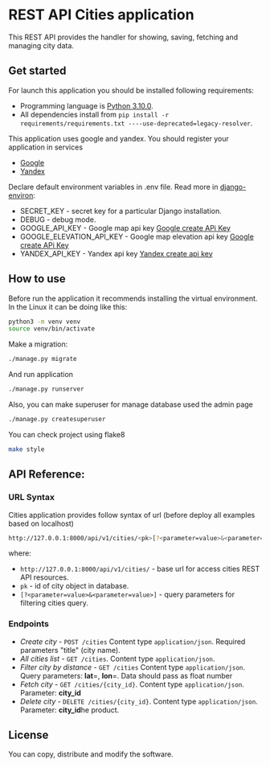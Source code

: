 # REST API Cities application

This REST API provides the handler for showing, saving, fetching and managing city data.

## Get started
For launch this application you should be installed following requirements:
- Programming language is [Python 3.10.0](https://www.python.org/downloads/release/python-3100/).
- All dependencies install from `pip install -r requirements/requirements.txt ----use-deprecated=legacy-resolver`.

This application uses google and yandex. You should register your application in services
- [Google](https://console.cloud.google.com/projectcreate?previousPage=%2Fprojectselector2%2Fgoogle%2Fmaps-apis%2Fcredentials%3F_ga%3D2.155322681.388134049.1644719244-2008333952.1644499982)
- [Yandex](https://yandex.com/dev/maps/geocoder/?from=mapsapi)

Declare default environment variables in .env file. Read more in [django-environ](https://django-environ.readthedocs.io/en/latest/):
- SECRET_KEY - secret key for a particular Django installation.
- DEBUG - debug mode.
- GOOGLE_API_KEY - Google map api key [Google create APi Key](https://console.cloud.google.com/google/maps-apis)
- GOOGLE_ELEVATION_API_KEY - Google map elevation api key [Google create APi Key](https://console.cloud.google.com/google/maps-apis)
- YANDEX_API_KEY - Yandex api key [Yandex create api key](https://yandex.com/dev/maps/geocoder/?from=mapsapi)

## How to use
Before run the application it recommends installing the virtual environment. In the Linux it can be doing like this:
```sh
python3 -m venv venv
source venv/bin/activate
```

Make a migration:
```sh
./manage.py migrate
```
And run application
```sh
./manage.py runserver
```

Also, you can make superuser for manage database used the admin page
```sh
./manage.py createsuperuser
```

You can check project using flake8
```sh
make style
```

## API Reference:

### URL Syntax
Cities application provides follow syntax of url (before deploy all examples based on localhost)

```sh
http://127.0.0.1:8000/api/v1/cities/<pk>[?<parameter=value>&<parameter=value>]
```

where:

- `http://127.0.0.1:8000/api/v1/cities/` - base url for access cities REST API resources.
- `pk` - id of city object in database.
- `[?<parameter=value>&<parameter=value>]` - query parameters for filtering cities query.

### Endpoints

- *Create city* - `POST /cities` Content type `application/json`. Required parameters "title" (city name).
- *All cities list* - `GET /cities`. Content type `application/json`.
- *Filter city by distance* - `GET /cities` Content type `application/json`. Query parameters: **lat**=, **lon**=. Data should 
pass as float number
- *Fetch city* - `GET /cities/{city_id}`. Content type `application/json`. Parameter: **city_id**
- *Delete city* - `DELETE /cities/{city_id}`. Content type `application/json`. Parameter: **city_id**he product.

## License

You can copy, distribute and modify the software.